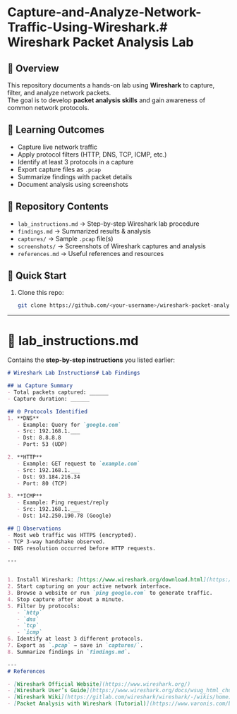 # Capture-and-Analyze-Network-Traffic-Using-Wireshark.# Wireshark Packet Analysis Lab

## 📌 Overview
This repository documents a hands-on lab using **Wireshark** to capture, filter, and analyze network packets.  
The goal is to develop **packet analysis skills** and gain awareness of common network protocols.

## 🎯 Learning Outcomes
- Capture live network traffic
- Apply protocol filters (HTTP, DNS, TCP, ICMP, etc.)
- Identify at least 3 protocols in a capture
- Export capture files as `.pcap`
- Summarize findings with packet details
- Document analysis using screenshots

## 📂 Repository Contents
- `lab_instructions.md` → Step-by-step Wireshark lab procedure  
- `findings.md` → Summarized results & analysis  
- `captures/` → Sample `.pcap` file(s)  
- `screenshots/` → Screenshots of Wireshark captures and analysis  
- `references.md` → Useful references and resources  

## 🚀 Quick Start
1. Clone this repo:
   ```bash
   git clone https://github.com/<your-username>/wireshark-packet-analysis-lab.git

---

# 📝 lab_instructions.md

Contains the **step-by-step instructions** you listed earlier:

```markdown
# Wireshark Lab Instructions# Lab Findings

## 📊 Capture Summary
- Total packets captured: ______
- Capture duration: ______

## 🌐 Protocols Identified
1. **DNS**
   - Example: Query for `google.com`
   - Src: 192.168.1.___
   - Dst: 8.8.8.8
   - Port: 53 (UDP)

2. **HTTP**
   - Example: GET request to `example.com`
   - Src: 192.168.1.___
   - Dst: 93.184.216.34
   - Port: 80 (TCP)

3. **ICMP**
   - Example: Ping request/reply
   - Src: 192.168.1.___
   - Dst: 142.250.190.78 (Google)

## 📝 Observations
- Most web traffic was HTTPS (encrypted).
- TCP 3-way handshake observed.
- DNS resolution occurred before HTTP requests.

---


1. Install Wireshark: [https://www.wireshark.org/download.html](https://www.wireshark.org/download.html)
2. Start capturing on your active network interface.
3. Browse a website or run `ping google.com` to generate traffic.
4. Stop capture after about a minute.
5. Filter by protocols:
   - `http`
   - `dns`
   - `tcp`
   - `icmp`
6. Identify at least 3 different protocols.
7. Export as `.pcap` → save in `captures/`.
8. Summarize findings in `findings.md`.

---
# References

- [Wireshark Official Website](https://www.wireshark.org/)
- [Wireshark User’s Guide](https://www.wireshark.org/docs/wsug_html_chunked/)
- [Wireshark Wiki](https://gitlab.com/wireshark/wireshark/-/wikis/home)
- [Packet Analysis with Wireshark (Tutorial)](https://www.varonis.com/blog/wireshark-tutorial)



